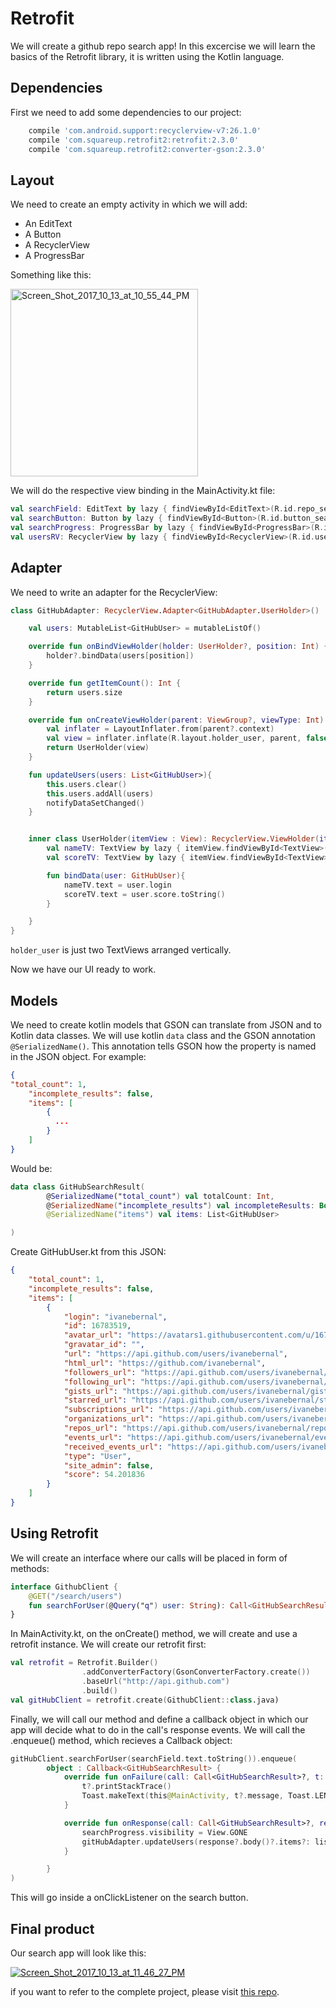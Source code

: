 # Retrofit
We will create a github repo search app! In this excercise we will learn the basics of the Retrofit library, it is written using the Kotlin language.

## Dependencies
First we need to add some dependencies to our project:
```gradle
    compile 'com.android.support:recyclerview-v7:26.1.0'
    compile 'com.squareup.retrofit2:retrofit:2.3.0'
    compile 'com.squareup.retrofit2:converter-gson:2.3.0'
 ```
 
## Layout
We need to create an empty activity in which we will add:
* An EditText
* A Button
* A RecyclerView
* A ProgressBar

Something like this:

<a href="https://ibb.co/k6SuYw"><img src="https://image.ibb.co/fUfEYw/Screen_Shot_2017_10_13_at_10_55_44_PM.png" alt="Screen_Shot_2017_10_13_at_10_55_44_PM" border="0" width="300px"></a>

We will do the respective view binding in the MainActivity.kt file:
```kotlin
val searchField: EditText by lazy { findViewById<EditText>(R.id.repo_search) }
val searchButton: Button by lazy { findViewById<Button>(R.id.button_search) }
val searchProgress: ProgressBar by lazy { findViewById<ProgressBar>(R.id.progress_search) }
val usersRV: RecyclerView by lazy { findViewById<RecyclerView>(R.id.users_rv) }
```

## Adapter
We need to write an adapter for the RecyclerView:

```kotlin
class GitHubAdapter: RecyclerView.Adapter<GitHubAdapter.UserHolder>()  {

    val users: MutableList<GitHubUser> = mutableListOf()

    override fun onBindViewHolder(holder: UserHolder?, position: Int) {
        holder?.bindData(users[position])
    }

    override fun getItemCount(): Int {
        return users.size
    }

    override fun onCreateViewHolder(parent: ViewGroup?, viewType: Int): UserHolder {
        val inflater = LayoutInflater.from(parent?.context)
        val view = inflater.inflate(R.layout.holder_user, parent, false)
        return UserHolder(view)
    }

    fun updateUsers(users: List<GitHubUser>){
        this.users.clear()
        this.users.addAll(users)
        notifyDataSetChanged()
    }


    inner class UserHolder(itemView : View): RecyclerView.ViewHolder(itemView){
        val nameTV: TextView by lazy { itemView.findViewById<TextView>(R.id.name) }
        val scoreTV: TextView by lazy { itemView.findViewById<TextView>(R.id.score) }

        fun bindData(user: GitHubUser){
            nameTV.text = user.login
            scoreTV.text = user.score.toString()
        }

    }
}
```
```holder_user``` is just two TextViews arranged vertically.

Now we have our UI ready to work.

## Models
We need to create kotlin models that GSON can translate from JSON and to Kotlin data classes. We will use kotlin ```data``` class and the GSON annotation ```@SerializedName()```. This annotation tells GSON how the property is named in the JSON object.
For example:
```json
{
"total_count": 1,
    "incomplete_results": false,
    "items": [
        {
          ...
        }
    ]
}
```

Would be:


```kotlin
data class GitHubSearchResult(
        @SerializedName("total_count") val totalCount: Int,
        @SerializedName("incomplete_results") val incompleteResults: Boolean,
        @SerializedName("items") val items: List<GitHubUser>

)
```

Create GitHubUser.kt from this JSON:
```json
{
    "total_count": 1,
    "incomplete_results": false,
    "items": [
        {
            "login": "ivanebernal",
            "id": 16783519,
            "avatar_url": "https://avatars1.githubusercontent.com/u/16783519?v=4",
            "gravatar_id": "",
            "url": "https://api.github.com/users/ivanebernal",
            "html_url": "https://github.com/ivanebernal",
            "followers_url": "https://api.github.com/users/ivanebernal/followers",
            "following_url": "https://api.github.com/users/ivanebernal/following{/other_user}",
            "gists_url": "https://api.github.com/users/ivanebernal/gists{/gist_id}",
            "starred_url": "https://api.github.com/users/ivanebernal/starred{/owner}{/repo}",
            "subscriptions_url": "https://api.github.com/users/ivanebernal/subscriptions",
            "organizations_url": "https://api.github.com/users/ivanebernal/orgs",
            "repos_url": "https://api.github.com/users/ivanebernal/repos",
            "events_url": "https://api.github.com/users/ivanebernal/events{/privacy}",
            "received_events_url": "https://api.github.com/users/ivanebernal/received_events",
            "type": "User",
            "site_admin": false,
            "score": 54.201836
        }
    ]
}
```

## Using Retrofit
We will create an interface where our calls will be placed in form of methods:
```kotlin
interface GithubClient {
    @GET("/search/users")
    fun searchForUser(@Query("q") user: String): Call<GitHubSearchResult>
}
```

In MainActivity.kt, on the onCreate() method, we will create and use a retrofit instance. We will create our retrofit first:

```kotlin
val retrofit = Retrofit.Builder()
                .addConverterFactory(GsonConverterFactory.create())
                .baseUrl("http://api.github.com")
                .build()
val gitHubClient = retrofit.create(GithubClient::class.java)
```
Finally, we will call our method and define a callback object in which our app will decide what to do in the call's response events. We will call the .enqueue() method, which recieves a Callback<T> object:
```kotlin
gitHubClient.searchForUser(searchField.text.toString()).enqueue(
        object : Callback<GitHubSearchResult> {
            override fun onFailure(call: Call<GitHubSearchResult>?, t: Throwable?) {
                t?.printStackTrace()
                Toast.makeText(this@MainActivity, t?.message, Toast.LENGTH_SHORT).show()
            }

            override fun onResponse(call: Call<GitHubSearchResult>?, response: Response<GitHubSearchResult>?) {
                searchProgress.visibility = View.GONE
                gitHubAdapter.updateUsers(response?.body()?.items?: listOf())
            }

        }
)
```
This will go inside a onClickListener on the search button.

## Final product
Our search app will look like this:

<a href="https://ibb.co/md8Mfb"><img src="https://preview.ibb.co/jUhgfb/Screen_Shot_2017_10_13_at_11_46_27_PM.png" alt="Screen_Shot_2017_10_13_at_11_46_27_PM" border="0"></a>

if you want to refer to the complete project, please visit <a href="https://github.com/ivanebernal/GitHubDemoKotlin">this repo</a>.
